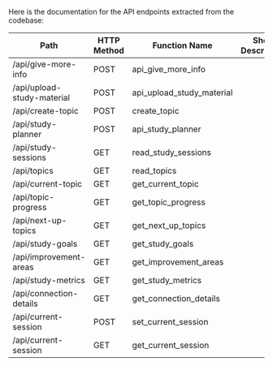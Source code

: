 Here is the documentation for the API endpoints extracted from the codebase:

| Path                          | HTTP Method | Function Name            | Short Description | Auth Required |
|-------------------------------|-------------|--------------------------|-------------------|---------------|
| /api/give-more-info           | POST        | api_give_more_info       |                   |               |
| /api/upload-study-material     | POST        | api_upload_study_material |                   |               |
| /api/create-topic             | POST        | create_topic             |                   |               |
| /api/study-planner           | POST        | api_study_planner        |                   |               |
| /api/study-sessions          | GET         | read_study_sessions      |                   |               |
| /api/topics                   | GET         | read_topics              |                   |               |
| /api/current-topic            | GET         | get_current_topic        |                   |               |
| /api/topic-progress           | GET         | get_topic_progress       |                   |               |
| /api/next-up-topics          | GET         | get_next_up_topics       |                   |               |
| /api/study-goals             | GET         | get_study_goals          |                   |               |
| /api/improvement-areas        | GET         | get_improvement_areas    |                   |               |
| /api/study-metrics           | GET         | get_study_metrics        |                   |               |
| /api/connection-details       | GET         | get_connection_details    |                   |               |
| /api/current-session          | POST        | set_current_session      |                   |               |
| /api/current-session          | GET         | get_current_session      |                   |               |